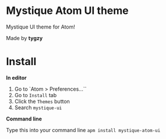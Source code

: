 # Mystique Atom UI theme

Mystique UI theme for Atom!

Made by __tygzy__

# Install

__In editor__

1. Go to `Atom > Preferences...``
2. Go to `Install` tab
3. Click the `Themes` button
4. Search `mystique-ui`

__Command line__

Type this into your command line `apm install mystique-atom-ui`
